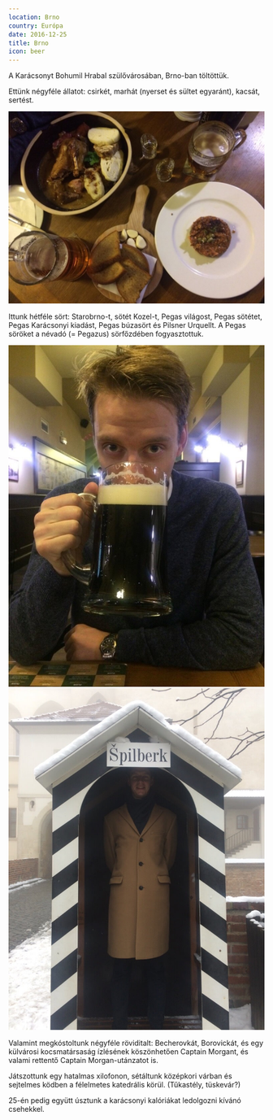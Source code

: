 ```yaml
---
location: Brno
country: Európa
date: 2016-12-25
title: Brno
icon: beer
---
```


A Karácsonyt Bohumil Hrabal szülővárosában, Brno-ban töltöttük.

Ettünk négyféle állatot: csirkét, marhát (nyerset és sültet egyaránt), kacsát, sertést.

![vacsora rengeteg kajával](../../img/brno.jpg)

Ittunk hétféle sört: Starobrno-t, sötét Kozel-t, Pegas világost, Pegas sötétet, Pegas Karácsonyi kiadást, Pegas búzasört és Pilsner Urquellt. A Pegas söröket a névadó (= Pegazus) sörfőzdében fogyasztottuk.

![Samu egy literes korsó barnasörrel](../../img/sor.jpg)
![Samu a Brno-i várban](../../img/spilberk.jpg)

Valamint megkóstoltunk négyféle röviditalt: Becherovkát, Borovickát, és egy külvárosi kocsmatársaság ízlésének köszönhetően Captain Morgant, és valami rettentő Captain Morgan-utánzatot is.

Játszottunk egy hatalmas xilofonon, sétáltunk középkori várban és sejtelmes ködben a félelmetes katedrális körül. (Tűkastély, tüskevár?)

25-én pedig együtt úsztunk a karácsonyi kalóriákat ledolgozni kívánó csehekkel.
